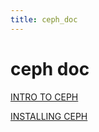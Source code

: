 ```yaml
---
title: ceph_doc
---
```


# ceph doc

[INTRO TO CEPH](ceph%20doc/INTRO%20TO%20CEPH.md)

[INSTALLING CEPH](ceph%20doc/INSTALLING%20CEPH.md)